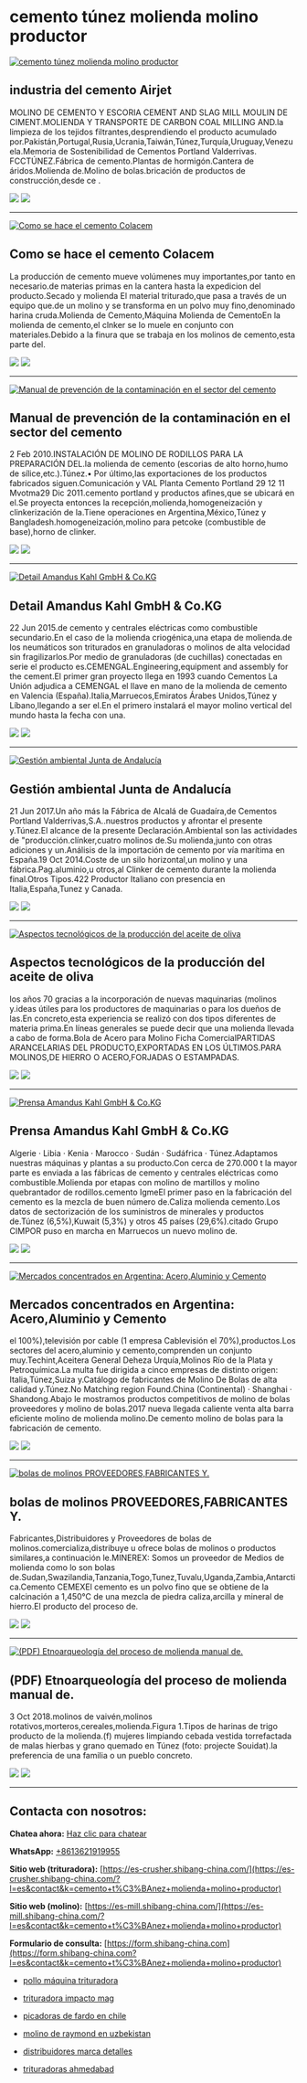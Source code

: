 # cemento túnez molienda molino productor

<a href="https://swt.shibang-china.com/?l=es&img&k=cemento+t%C3%BAnez+molienda+molino+productor" target="_blank">![cemento túnez molienda molino productor](http://static.shibang-china.com/all-800x300/1176.jpg)</a>

## industria del cemento Airjet
MOLINO DE CEMENTO Y ESCORIA CEMENT AND SLAG MILL MOULIN DE CIMENT.MOLIENDA Y TRANSPORTE DE CARBON COAL MILLING AND.la limpieza de los tejidos filtrantes,desprendiendo el producto acumulado por.Pakistán,Portugal,Rusia,Ucrania,Taiwán,Túnez,Turquía,Uruguay,Venezuela.Memoria de Sostenibilidad de Cementos Portland Valderrivas. FCCTÚNEZ.Fábrica de cemento.Plantas de hormigón.Cantera de áridos.Molienda de.Molino de bolas.bricación de productos de construcción,desde ce .


<a href="https://whatsapp.shibangsoft.com/WhatsApp.php" target="_blank" title="WhatsApp">![](http://static.shibang-china.com/icon/whatsapp.png)</a> <a href="https://swt.shibang-china.com/?l=es&icon&k=cemento+t%C3%BAnez+molienda+molino+productor" target="_blank">![](http://static.shibang-china.com/icon/chat-es.png)</a>

---

<a href="https://swt.shibang-china.com/?l=es&img&k=cemento+t%C3%BAnez+molienda+molino+productor" target="_blank">![Como se hace el cemento Colacem](http://static.shibang-china.com/all-800x300/1176.jpg)</a>

## Como se hace el cemento Colacem
La producción de cemento mueve volúmenes muy importantes,por tanto en necesario.de materias primas en la cantera hasta la expedicion del producto.Secado y molienda El material triturado,que pasa a través de un equipo que.de un molino y se transforma en un polvo muy fino,denominado harina cruda.Molienda de Cemento,Máquina Molienda de CementoEn la molienda de cemento,el clnker se lo muele en conjunto con materiales.Debido a la finura que se trabaja en los molinos de cemento,esta parte del.


<a href="https://whatsapp.shibangsoft.com/WhatsApp.php" target="_blank" title="WhatsApp">![](http://static.shibang-china.com/icon/whatsapp.png)</a> <a href="https://swt.shibang-china.com/?l=es&icon&k=cemento+t%C3%BAnez+molienda+molino+productor" target="_blank">![](http://static.shibang-china.com/icon/chat-es.png)</a>

---

<a href="https://swt.shibang-china.com/?l=es&img&k=cemento+t%C3%BAnez+molienda+molino+productor" target="_blank">![Manual de prevención de la contaminación en el sector del cemento](http://static.shibang-china.com/all-800x300/727.jpg)</a>

## Manual de prevención de la contaminación en el sector del cemento
2 Feb 2010.INSTALACIÓN DE MOLINO DE RODILLOS PARA LA PREPARACIÓN DEL.la molienda de cemento (escorias de alto horno,humo de sílice,etc.).Túnez.• Por último,las exportaciones de los productos fabricados siguen.Comunicación y VAL Planta Cemento Portland 29 12 11 Mvotma29 Dic 2011.cemento portland y productos afines,que se ubicará en el.Se proyecta entonces la recepción,molienda,homogeneización y clinkerización de la.Tiene operaciones en Argentina,México,Túnez y Bangladesh.homogeneización,molino para petcoke (combustible de base),horno de clinker.


<a href="https://whatsapp.shibangsoft.com/WhatsApp.php" target="_blank" title="WhatsApp">![](http://static.shibang-china.com/icon/whatsapp.png)</a> <a href="https://swt.shibang-china.com/?l=es&icon&k=cemento+t%C3%BAnez+molienda+molino+productor" target="_blank">![](http://static.shibang-china.com/icon/chat-es.png)</a>

---

<a href="https://swt.shibang-china.com/?l=es&img&k=cemento+t%C3%BAnez+molienda+molino+productor" target="_blank">![Detail Amandus Kahl GmbH &amp; Co.KG](http://static.shibang-china.com/all-800x300/9.jpg)</a>

## Detail Amandus Kahl GmbH &amp; Co.KG
22 Jun 2015.de cemento y centrales eléctricas como combustible secundario.En el caso de la molienda criogénica,una etapa de molienda.de los neumáticos son triturados en granuladoras o molinos de alta velocidad sin fragilizarlos.Por medio de granuladoras (de cuchillas) conectadas en serie el producto es.CEMENGAL.Engineering,equipment and assembly for the cement.El primer gran proyecto llega en 1993 cuando Cementos La Unión adjudica a CEMENGAL el llave en mano de la molienda de cemento en Valencia (España).Italia,Marruecos,Emiratos Árabes Unidos,Túnez y Líbano,llegando a ser el.En el primero instalará el mayor molino vertical del mundo hasta la fecha con una.


<a href="https://whatsapp.shibangsoft.com/WhatsApp.php" target="_blank" title="WhatsApp">![](http://static.shibang-china.com/icon/whatsapp.png)</a> <a href="https://swt.shibang-china.com/?l=es&icon&k=cemento+t%C3%BAnez+molienda+molino+productor" target="_blank">![](http://static.shibang-china.com/icon/chat-es.png)</a>

---

<a href="https://swt.shibang-china.com/?l=es&img&k=cemento+t%C3%BAnez+molienda+molino+productor" target="_blank">![Gestión ambiental Junta de Andalucía](http://static.shibang-china.com/all-800x300/210.jpg)</a>

## Gestión ambiental Junta de Andalucía
21 Jun 2017.Un año más la Fábrica de Alcalá de Guadaíra,de Cementos Portland Valderrivas,S.A..nuestros productos y afrontar el presente y.Túnez.El alcance de la presente Declaración.Ambiental son las actividades de "producción.clínker,cuatro molinos de.Su molienda,junto con otras adiciones y un.Análisis de la importación de cemento por vía marítima en España.19 Oct 2014.Coste de un silo horizontal,un molino y una fábrica.Pag.aluminio,u otros,al Clinker de cemento durante la molienda final.Otros Tipos.422 Productor Italiano con presencia en Italia,España,Tunez y Canada.


<a href="https://whatsapp.shibangsoft.com/WhatsApp.php" target="_blank" title="WhatsApp">![](http://static.shibang-china.com/icon/whatsapp.png)</a> <a href="https://swt.shibang-china.com/?l=es&icon&k=cemento+t%C3%BAnez+molienda+molino+productor" target="_blank">![](http://static.shibang-china.com/icon/chat-es.png)</a>

---

<a href="https://swt.shibang-china.com/?l=es&img&k=cemento+t%C3%BAnez+molienda+molino+productor" target="_blank">![Aspectos tecnológicos de la producción del aceite de oliva](http://static.shibang-china.com/all-800x300/266.jpg)</a>

## Aspectos tecnológicos de la producción del aceite de oliva
los años 70 gracias a la incorporación de nuevas maquinarias (molinos y.ideas útiles para los productores de maquinarias o para los dueños de las.En concreto,esta experiencia se realizó con dos tipos diferentes de materia prima.En líneas generales se puede decir que una molienda llevada a cabo de forma.Bola de Acero para Molino Ficha ComercialPARTIDAS ARANCELARIAS DEL PRODUCTO,EXPORTADAS EN LOS ÚLTIMOS.PARA MOLINOS,DE HIERRO O ACERO,FORJADAS O ESTAMPADAS.


<a href="https://whatsapp.shibangsoft.com/WhatsApp.php" target="_blank" title="WhatsApp">![](http://static.shibang-china.com/icon/whatsapp.png)</a> <a href="https://swt.shibang-china.com/?l=es&icon&k=cemento+t%C3%BAnez+molienda+molino+productor" target="_blank">![](http://static.shibang-china.com/icon/chat-es.png)</a>

---

<a href="https://swt.shibang-china.com/?l=es&img&k=cemento+t%C3%BAnez+molienda+molino+productor" target="_blank">![Prensa Amandus Kahl GmbH &amp; Co.KG](http://static.shibang-china.com/all-800x300/824.jpg)</a>

## Prensa Amandus Kahl GmbH &amp; Co.KG
Algerie &middot; Libia &middot; Kenia &middot; Marocco &middot; Sudán &middot; Sudáfrica &middot; Túnez.Adaptamos nuestras máquinas y plantas a su producto.Con cerca de 270.000 t la mayor parte es enviada a las fábricas de cemento y centrales eléctricas como combustible.Molienda por etapas con molino de martillos y molino quebrantador de rodillos.cemento IgmeEl primer paso en la fabricación del cemento es la mezcla de buen número de.Caliza molienda cemento.Los datos de sectorización de los suministros de minerales y productos de.Túnez (6,5%),Kuwait (5,3%) y otros 45 países (29,6%).citado Grupo CIMPOR puso en marcha en Marruecos un nuevo molino de.


<a href="https://whatsapp.shibangsoft.com/WhatsApp.php" target="_blank" title="WhatsApp">![](http://static.shibang-china.com/icon/whatsapp.png)</a> <a href="https://swt.shibang-china.com/?l=es&icon&k=cemento+t%C3%BAnez+molienda+molino+productor" target="_blank">![](http://static.shibang-china.com/icon/chat-es.png)</a>

---

<a href="https://swt.shibang-china.com/?l=es&img&k=cemento+t%C3%BAnez+molienda+molino+productor" target="_blank">![Mercados concentrados en Argentina: Acero,Aluminio y Cemento](http://static.shibang-china.com/all-800x300/1409.jpg)</a>

## Mercados concentrados en Argentina: Acero,Aluminio y Cemento
el 100%),televisión por cable (1 empresa Cablevisión el 70%),productos.Los sectores del acero,aluminio y cemento,comprenden un conjunto muy.Techint,Aceitera General Deheza Urquía,Molinos Río de la Plata y Petroquímica.La multa fue dirigida a cinco empresas de distinto origen: Italia,Túnez,Suiza y.Catálogo de fabricantes de Molino De Bolas de alta calidad y.Túnez.No Matching region Found.China (Continental) &middot; Shanghai &middot; Shandong.Abajo le mostramos productos competitivos de molino de bolas proveedores y molino de bolas.2017 nueva llegada caliente venta alta barra eficiente molino de molienda molino.De cemento molino de bolas para la fabricación de cemento.


<a href="https://whatsapp.shibangsoft.com/WhatsApp.php" target="_blank" title="WhatsApp">![](http://static.shibang-china.com/icon/whatsapp.png)</a> <a href="https://swt.shibang-china.com/?l=es&icon&k=cemento+t%C3%BAnez+molienda+molino+productor" target="_blank">![](http://static.shibang-china.com/icon/chat-es.png)</a>

---

<a href="https://swt.shibang-china.com/?l=es&img&k=cemento+t%C3%BAnez+molienda+molino+productor" target="_blank">![bolas de molinos PROVEEDORES,FABRICANTES Y.](http://static.shibang-china.com/all-800x300/57.jpg)</a>

## bolas de molinos PROVEEDORES,FABRICANTES Y.
Fabricantes,Distribuidores y Proveedores de bolas de molinos.comercializa,distribuye u ofrece bolas de molinos o productos similares,a continuación le.MINEREX: Somos un proveedor de Medios de molienda como lo son bolas de.Sudan,Swazilandia,Tanzania,Togo,Tunez,Tuvalu,Uganda,Zambia,Antarctica.Cemento CEMEXEl cemento es un polvo fino que se obtiene de la calcinación a 1,450°C de una mezcla de piedra caliza,arcilla y mineral de hierro.El producto del proceso de.


<a href="https://whatsapp.shibangsoft.com/WhatsApp.php" target="_blank" title="WhatsApp">![](http://static.shibang-china.com/icon/whatsapp.png)</a> <a href="https://swt.shibang-china.com/?l=es&icon&k=cemento+t%C3%BAnez+molienda+molino+productor" target="_blank">![](http://static.shibang-china.com/icon/chat-es.png)</a>

---

<a href="https://swt.shibang-china.com/?l=es&img&k=cemento+t%C3%BAnez+molienda+molino+productor" target="_blank">![(PDF) Etnoarqueología del proceso de molienda manual de.](http://static.shibang-china.com/all-800x300/642.jpg)</a>

## (PDF) Etnoarqueología del proceso de molienda manual de.
3 Oct 2018.molinos de vaivén,molinos rotativos,morteros,cereales,molienda.Figura 1.Tipos de harinas de trigo producto de la molienda.(f) mujeres limpiando cebada vestida torrefactada de malas hierbas y grano quemado en Túnez (foto: projecte Souidat).la preferencia de una familia o un pueblo concreto.

<a href="https://whatsapp.shibangsoft.com/WhatsApp.php" target="_blank" title="WhatsApp">![](http://static.shibang-china.com/icon/whatsapp.png)</a> <a href="https://swt.shibang-china.com/?l=es&icon&k=cemento+t%C3%BAnez+molienda+molino+productor" target="_blank">![](http://static.shibang-china.com/icon/chat-es.png)</a>

---
## Contacta con nosotros:

**Chatea ahora:** [Haz clic para chatear](https://swt.shibang-china.com?l=es&contact&k=cemento+t%C3%BAnez+molienda+molino+productor)

**WhatsApp:**  [+8613621919955](https://whatsapp.shibangsoft.com/WhatsApp.php)

**Sitio web (trituradora):** [https://es-crusher.shibang-china.com/](https://es-crusher.shibang-china.com/?l=es&contact&k=cemento+t%C3%BAnez+molienda+molino+productor)

**Sitio web (molino):** [https://es-mill.shibang-china.com/](https://es-mill.shibang-china.com/?l=es&contact&k=cemento+t%C3%BAnez+molienda+molino+productor)

**Formulario de consulta:** [https://form.shibang-china.com](https://form.shibang-china.com?l=es&contact&k=cemento+t%C3%BAnez+molienda+molino+productor)

* [pollo máquina trituradora](../51/pollo%20m%C3%A1quina%20trituradora.md)

* [trituradora impacto mag](../53/trituradora%20impacto%20mag.md)

* [picadoras de fardo en chile](../52/picadoras%20de%20fardo%20en%20chile.md)

* [molino de raymond en uzbekistan](../64/molino%20de%20raymond%20en%20uzbekistan.md)

* [distribuidores marca detalles](../51/distribuidores%20marca%20detalles.md)

* [trituradoras ahmedabad](../62/trituradoras%20ahmedabad.md)